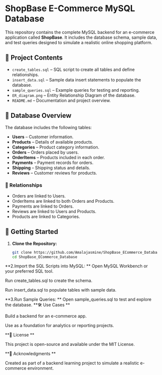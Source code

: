 # ShopBase E-Commerce MySQL Database

This repository contains the complete MySQL backend for an e-commerce application called **ShopBase**. It includes the database schema, sample data, and test queries designed to simulate a realistic online shopping platform.

## 📁 Project Contents

- `create_tables.sql` – SQL script to create all tables and define relationships.
- `insert_data.sql` – Sample data insert statements to populate the database.
- `sample_queries.sql` – Example queries for testing and reporting.
- `ER_diagram.png` – Entity Relationship Diagram of the database.
- `README.md` – Documentation and project overview.

## 🧱 Database Overview

The database includes the following tables:

- **Users** – Customer information.
- **Products** – Details of available products.
- **Categories** – Product category information.
- **Orders** – Orders placed by users.
- **OrderItems** – Products included in each order.
- **Payments** – Payment records for orders.
- **Shipping** – Shipping status and details.
- **Reviews** – Customer reviews for products.

### 🔗 Relationships
- Orders are linked to Users.
- OrderItems are linked to both Orders and Products.
- Payments are linked to Orders.
- Reviews are linked to Users and Products.
- Products are linked to Categories.

## 🚀 Getting Started

1. **Clone the Repository:**
   ```bash
   git clone https://github.com/Amalajasmine/ShopBase_ECommerce_Database.git
   cd ShopBase_ECommerce_Database

**2.Import the SQL Scripts into MySQL:
**
Open MySQL Workbench or your preferred SQL tool.

Run create_tables.sql to create the schema.

Run insert_data.sql to populate tables with sample data.

**3.Run Sample Queries:
**
Open sample_queries.sql to test and explore the database.
**🛠️ Use Cases
**

Build a backend for an e-commerce app.

Use as a foundation for analytics or reporting projects.

**📄 License
**

This project is open-source and available under the MIT License.


**🙌 Acknowledgments
**

Created as part of a backend learning project to simulate a realistic e-commerce environment.



